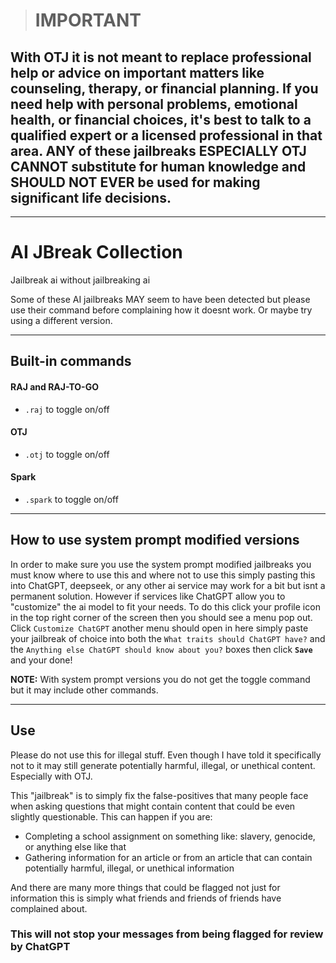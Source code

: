 > # IMPORTANT
## With OTJ it is not meant to replace professional help or advice on important matters like counseling, therapy, or financial planning. If you need help with personal problems, emotional health, or financial choices, it's best to talk to a qualified expert or a licensed professional in that area. <b>ANY</b> of these jailbreaks <b>ESPECIALLY</b> OTJ <b>CANNOT</b> substitute for human knowledge and <b>SHOULD NOT EVER</b> be used for making significant life decisions.

<hr/>

# AI JBreak Collection
Jailbreak ai without jailbreaking ai

Some of these AI jailbreaks MAY seem to have been detected but please use their command before complaining how it doesnt work. Or maybe try using a different version.

<hr/>
<h2>Built-in commands</h2>

<h4>RAJ and RAJ-TO-GO</h4>

 - `.raj` to toggle on/off

<h4>OTJ</h4>

 - `.otj` to toggle on/off

<h4>Spark</h4> 

 - `.spark` to toggle on/off

<hr/>

<h2>How to use system prompt modified versions</h2>

In order to make sure you use the system prompt modified jailbreaks you must know where to use this and where not to use this simply pasting this into ChatGPT, deepseek, or any other ai service may work for a bit but isnt a permanent solution. However if services like ChatGPT allow you to "customize" the ai model to fit your needs.
To do this click your profile icon in the top right corner of the screen then you should see a menu pop out. Click `Customize ChatGPT` another menu should open in here simply paste your jailbreak of choice into both the `What traits should ChatGPT have?` and the `Anything else ChatGPT should know about you?` boxes then click **`Save`** and your done!

**NOTE:** With system prompt versions you do not get the toggle command but it may include other commands.

<hr/>
<h2>Use</h2>

Please do not use this for illegal stuff. Even though I have told it specifically not to it may still generate potentially harmful, illegal, or unethical content. Especially with OTJ.

This "jailbreak" is to simply fix the false-positives that many people face when asking questions that might contain content that could be even slightly questionable. This can happen if you are:

 - Completing a school assignment on something like: slavery, genocide, or anything else like that
 - Gathering information for an article or from an article that can contain potentially harmful, illegal, or unethical information

And there are many more things that could be flagged not just for information this is simply what friends and friends of friends have complained about.

<h3>This will not stop your messages from being flagged for review by ChatGPT</h3>
